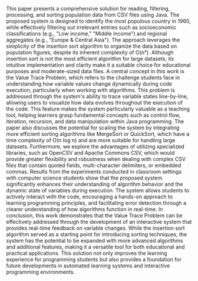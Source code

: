 This paper presents a comprehensive solution for reading, filtering, processing, and sorting population data from CSV files using Java. The proposed system is designed to identify the most populous country in 1960, while effectively filtering out irrelevant entries such as socioeconomic classifications (e.g., "Low income," "Middle income") and regional aggregates (e.g., "Europe & Central Asia"). The approach leverages the simplicity of the insertion sort algorithm to organize the data based on population figures, despite its inherent complexity of O(n²). Although insertion sort is not the most efficient algorithm for large datasets, its intuitive implementation and clarity make it a suitable choice for educational purposes and moderate-sized data files.
A central concept in this work is the Value Trace Problem, which refers to the challenge students face in understanding how variable values change dynamically during code execution, particularly when working with algorithms. This problem is addressed through the system's ability to trace variable states line-by-line, allowing users to visualize how data evolves throughout the execution of the code. This feature makes the system particularly valuable as a teaching tool, helping learners grasp fundamental concepts such as control flow, iteration, recursion, and data manipulation within Java programming.
The paper also discusses the potential for scaling the system by integrating more efficient sorting algorithms like MergeSort or QuickSort, which have a time complexity of O(n log n) and are more suitable for handling large datasets. Furthermore, we explore the advantages of utilizing specialized libraries, such as OpenCSV and Apache Commons CSV, which would provide greater flexibility and robustness when dealing with complex CSV files that contain quoted fields, multi-character delimiters, or embedded commas.
Results from the experiments conducted in classroom settings with computer science students show that the proposed system significantly enhances their understanding of algorithm behavior and the dynamic state of variables during execution. The system allows students to actively interact with the code, encouraging a hands-on approach to learning programming principles, and facilitating error detection through a clearer understanding of how algorithms function in real-time.
In conclusion, this work demonstrates that the Value Trace Problem can be effectively addressed through the development of an interactive system that provides real-time feedback on variable changes. While the insertion sort algorithm served as a starting point for introducing sorting techniques, the system has the potential to be expanded with more advanced algorithms and additional features, making it a versatile tool for both educational and practical applications. This solution not only improves the learning experience for programming students but also provides a foundation for future developments in automated learning systems and interactive programming environments.
